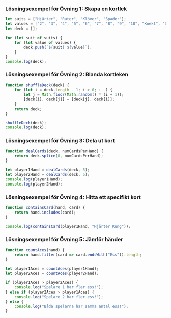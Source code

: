 ### Lösningsexempel för Övning 1: Skapa en kortlek

```javascript
let suits = ["Hjärter", "Ruter", "Klöver", "Spader"];
let values = ["2", "3", "4", "5", "6", "7", "8", "9", "10", "Knekt", "Dam", "Kung", "Ess"];
let deck = [];

for (let suit of suits) {
    for (let value of values) {
        deck.push(`${suit} ${value}`);
    }
}
console.log(deck);
```

### Lösningsexempel för Övning 2: Blanda kortleken

```javascript
function shuffleDeck(deck) {
    for (let i = deck.length - 1; i > 0; i--) {
        let j = Math.floor(Math.random() * (i + 1));
        [deck[i], deck[j]] = [deck[j], deck[i]];
    }
    return deck;
}

shuffleDeck(deck);
console.log(deck);
```

### Lösningsexempel för Övning 3: Dela ut kort

```javascript
function dealCards(deck, numCardsPerHand) {
    return deck.splice(0, numCardsPerHand);
}

let player1Hand = dealCards(deck, 5);
let player2Hand = dealCards(deck, 5);
console.log(player1Hand);
console.log(player2Hand);
```

### Lösningsexempel för Övning 4: Hitta ett specifikt kort

```javascript
function containsCard(hand, card) {
    return hand.includes(card);
}

console.log(containsCard(player1Hand, "Hjärter Kung"));
```

### Lösningsexempel för Övning 5: Jämför händer

```javascript
function countAces(hand) {
    return hand.filter(card => card.endsWith("Ess")).length;
}

let player1Aces = countAces(player1Hand);
let player2Aces = countAces(player2Hand);

if (player1Aces > player2Aces) {
    console.log("Spelare 1 har fler ess!");
} else if (player2Aces > player1Aces) {
    console.log("Spelare 2 har fler ess!");
} else {
    console.log("Båda spelarna har samma antal ess!");
}
```
